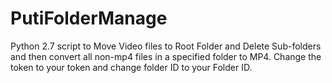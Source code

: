 # PutiFolderManage
Python 2.7 script to Move Video files to Root Folder and Delete Sub-folders and then convert all non-mp4 files in a specified folder to MP4. 
Change the token to your token and change folder ID to your Folder ID.

